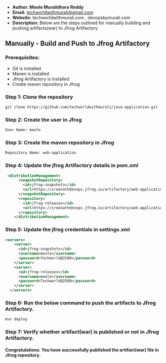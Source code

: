 + <b>Author: Moole Muralidhara Reddy</b></br>
+ <b>Email:</b> techworldwithmurali@gmail.com</br>
+ <b>Website:</b> techworldwithmurali.com , devopsbymurali.com</br>
+ <b>Description:</b> Below are the steps outlined for manually building and pushing artifacts(war) to Jfrog Artifactory</br>

## Manually - Build and Push to Jfrog Artifactory

### Prerequisites:
+ Git is installed
+ Maven is installed
+ Jfrog Artifactory is installed
+ Create maven repository in Jfrog

### Step 1: Clone the repository
  ```xml
  git clone https://github.com/techworldwithmurali/java-application.git
```
### Step 2: Create the user in Jfrog
```xml
User Name: moole
```
### Step 3: Create the maven repository in Jfrog
```xml
Repository Name: web-application
```
### Step 4: Update the jfrog Artifactory details in pom.xml
```xml
 <distributionManagement>
      <snapshotRepository>
        <id>jfrog-snapshots</id>
        <url>https://sreenathdevops.jfrog.io/artifactory/web-application/</url>
      </snapshotRepository>
      <repository>
        <id>jfrog-releases</id>
        <url>https://sreenathdevops.jfrog.io/artifactory/web-application/</url>
      </repository>
    </distributionManagement>
```
### Step 5: Update the jfrog credentials in settings.xml
```xml
<servers>
    <server>
      <id>jfrog-snapshots</id>
      <username>moole</username>
      <password>Techworld@2580</password>
    </server>
    <server>
      <id>jfrog-releases</id>
      <username>moole</username>
      <password>Techworld@2580</password>
    </server>
  </servers>
```
### Step 6: Run the below command to push the artifacts to Jfrog Artifactory.
```sh
mvn deploy
```
### Step 7: Verify whether artifact(war) is published or not in Jfrog Artifactory.


#### Congratulations. You have successfully published the artifact(war) file in Jfrog repository.
